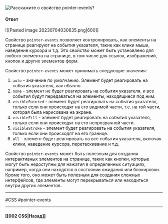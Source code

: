 ![Расскажите о свойстве `pointer-events`?](https://youtu.be/J6CgOSKFOlw?t=336)

#### Ответ

![[Pasted image 20230704030635.png|600]]

Свойство `pointer-events` позволяет контролировать, как элементы на странице реагируют на события указателя, такие как клики мыши, наведение курсора и т.д. Это свойство может быть установлено для любого элемента на странице, в том числе для ссылок, изображений, кнопок и других элементов форм.

Свойство `pointer-events` может принимать следующие значения:

1. `auto` - значение по умолчанию. Элемент будет реагировать на события указателя, как обычно.
2. `none` - элемент не будет реагировать на события указателя, и все события будут передаваться на элементы, находящиеся под ним.
3. `visiblePainted` - элемент будет реагировать на события указателя, только если они происходят на его видимой части, т.е. на той части, которая была нарисована на экране.
4. `visibleFill` - элемент будет реагировать на события указателя, только если они происходят на его непрозрачной части.
5. `visibleStroke` - элемент будет реагировать на события указателя, только если они происходят на его границе.
6. `all` - элемент будет реагировать на все события указателя, включая клики, наведение курсора, перетаскивание и т.д.

Свойство `pointer-events` может быть полезным для создания интерактивных элементов на странице, таких как кнопки, которые могут быть недоступны для нажатия в определенных ситуациях, например, когда они находятся в состоянии ожидания или блокировки. Кроме того, оно может быть полезным для создания сложных интерфейсов, где элементы могут перекрываться или находиться внутри других элементов.

___
#CSS #pointer-events

___

#### [[002 CSS|Назад]]